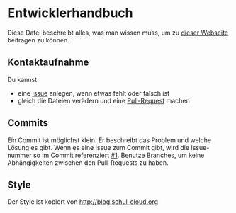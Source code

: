 Entwicklerhandbuch
==================

Diese Datei beschreibt alles, was man wissen muss, um zu [dieser Webseite][site] beitragen zu können.

Kontaktaufnahme
---------------

Du kannst

- eine [Issue][new-issue] anlegen, wenn etwas fehlt oder falsch ist
- gleich die Dateien verädern und eine [Pull-Request][new-pr] machen

Commits
-------

Ein Commit ist möglichst klein.
Er beschreibt das Problem und welche Lösung es gibt.
Wenn es eine Issue zum Commit gibt, wird die Issue-nummer so im Commit referenziert [#1](https://github.com/schul-cloud/schul-cloud.github.io/issues/1).
Benutze Branches, um keine Abhängigkeiten zwischen den Pull-Requests zu haben.

Style
-----

Der Style ist kopiert von http://blog.schul-cloud.org

[site]: https://schul-cloud.github.io
[new-issue]: https://github.com/schul-cloud/schul-cloud.github.io/issues/new
[new-pr]: https://github.com/schul-cloud/schul-cloud.github.io/compare
